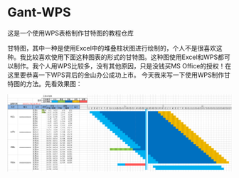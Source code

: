 # Gant-WPS
这是一个使用WPS表格制作甘特图的教程仓库

甘特图，其中一种是使用Excel中的堆叠柱状图进行绘制的，个人不是很喜欢这种。我比较喜欢使用下面这种图表的形式的甘特图。这种图使用Excel和WPS都可以制作。我个人用WPS比较多，没有其他原因，只是没钱买MS Office的授权！在这里要恭喜一下WPS背后的金山办公成功上市。
今天我来写一下使用WPS制作甘特图的方法。先看效果图：

![运行效果](https://github.com/Hiwen/Gant-WPS/blob/master/%E6%95%88%E6%9E%9C%E5%9B%BE.png "运行效果")
